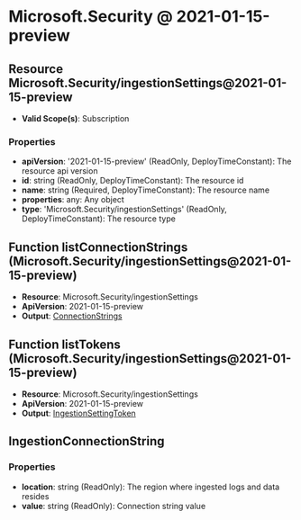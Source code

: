 # Microsoft.Security @ 2021-01-15-preview

## Resource Microsoft.Security/ingestionSettings@2021-01-15-preview
* **Valid Scope(s)**: Subscription
### Properties
* **apiVersion**: '2021-01-15-preview' (ReadOnly, DeployTimeConstant): The resource api version
* **id**: string (ReadOnly, DeployTimeConstant): The resource id
* **name**: string (Required, DeployTimeConstant): The resource name
* **properties**: any: Any object
* **type**: 'Microsoft.Security/ingestionSettings' (ReadOnly, DeployTimeConstant): The resource type

## Function listConnectionStrings (Microsoft.Security/ingestionSettings@2021-01-15-preview)
* **Resource**: Microsoft.Security/ingestionSettings
* **ApiVersion**: 2021-01-15-preview
* **Output**: [ConnectionStrings](#connectionstrings)

## Function listTokens (Microsoft.Security/ingestionSettings@2021-01-15-preview)
* **Resource**: Microsoft.Security/ingestionSettings
* **ApiVersion**: 2021-01-15-preview
* **Output**: [IngestionSettingToken](#ingestionsettingtoken)

## IngestionConnectionString
### Properties
* **location**: string (ReadOnly): The region where ingested logs and data resides
* **value**: string (ReadOnly): Connection string value

